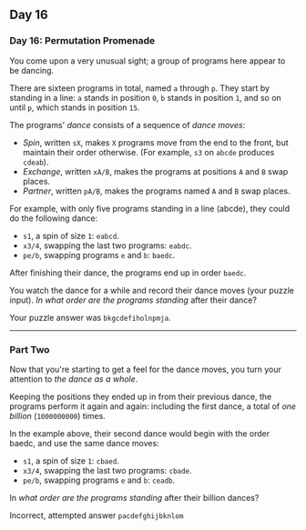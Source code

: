 ## Day 16

### Day 16: Permutation Promenade

You come upon a very unusual sight; a group of programs here appear to be dancing.

There are sixteen programs in total, named `a` through `p`. They start by standing in a line: `a`
stands in position `0`, `b` stands in position `1`, and so on until `p`, which stands in position `15`.

The programs' _dance_ consists of a sequence of _dance moves_:

- _Spin_, written `sX`, makes `X` programs move from the end to the front, but maintain their order otherwise. (For example, `s3` on `abcde` produces `cdeab`).
- _Exchange_, written `xA/B`, makes the programs at positions `A` and `B` swap places.
- _Partner_, written `pA/B`, makes the programs named `A` and `B` swap places.

For example, with only five programs standing in a line (abcde), they could do the following dance:

- `s1`, a spin of size `1`: `eabcd`.
- `x3/4`, swapping the last two programs: `eabdc`.
- `pe/b`, swapping programs `e` and `b`: `baedc`.

After finishing their dance, the programs end up in order `baedc`.

You watch the dance for a while and record their dance moves (your puzzle input). _In what
order are the programs standing_ after their dance?

Your puzzle answer was `bkgcdefiholnpmja`.

---

### Part Two

Now that you're starting to get a feel for the dance moves, you turn your attention to _the dance
as a whole_.

Keeping the positions they ended up in from their previous dance, the programs perform it again
and again: including the first dance, a total of _one billion_ (`1000000000`) times.

In the example above, their second dance would begin with the order baedc, and use the same
dance moves:

- `s1`, a spin of size `1`: `cbaed`.
- `x3/4`, swapping the last two programs: `cbade`.
- `pe/b`, swapping programs `e` and `b`: `ceadb`.

In _what order are the programs standing_ after their billion dances?

Incorrect, attempted answer `pacdefghijbknlom`
